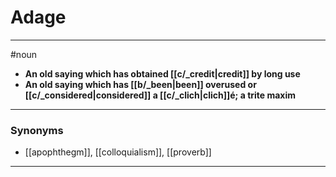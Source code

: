 # Adage
---
#noun
- **An old saying which has obtained [[c/_credit|credit]] by long use**
- **An old saying which has [[b/_been|been]] overused or [[c/_considered|considered]] a [[c/_clich|clich]]é; a trite maxim**
---
### Synonyms
- [[apophthegm]], [[colloquialism]], [[proverb]]
---
